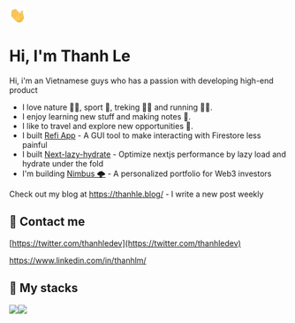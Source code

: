 <img src="https://raw.githubusercontent.com/ABSphreak/ABSphreak/master/gifs/Hi.gif" width="30px">

# Hi, I'm Thanh Le

Hi, i'm an Vietnamese guys who has a passion with developing high-end product

- I love nature 🎣🌲, sport 💪, treking 🧗‍♂️ and running 🏃‍♂️.
- I enjoy learning new stuff and making notes 📄.
- I like to travel and explore new opportunities 🛫.
- I built [Refi App](https://refiapp.io/) - A GUI tool to make interacting with Firestore less painful
- I built [Next-lazy-hydrate](https://github.com/thanhlmm/next-lazy-hydrate) - Optimize nextjs performance by lazy load and hydrate under the fold
- I'm building [Nimbus 🌩️](https://getnimbus.io) - A personalized portfolio for Web3 investors


Check out my blog at https://thanhle.blog/ - I write a new post weekly


## 📧 Contact me

[https://twitter.com/thanhledev](https://twitter.com/thanhledev)

https://www.linkedin.com/in/thanhlm/

## 🔮 My stacks

<a href="https://cuthanh.com"><img height="150px" src="https://github-readme-stats.vercel.app/api?username=thanhlmm&show_icons=true&hide_title=true&hide_border=true&theme=graywhite" /><img height="150px" src="https://github-readme-stats.vercel.app/api/top-langs/?username=thanhlmm&show_icons=true&layout=compact&langs_count=6&hide_title=true&hide_border=true&theme=graywhite" /></a>

